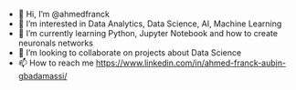- 👋 Hi, I’m @ahmedfranck
- 👀 I’m interested in Data Analytics, Data Science, AI, Machine Learning
- 🌱 I’m currently learning Python, Jupyter Notebook and how to create neuronals networks
- 💞️ I’m looking to collaborate on projects about Data Science
- 📫 How to reach me https://www.linkedin.com/in/ahmed-franck-aubin-gbadamassi/

<!---
Tigereyes-shine/Tigereyes-shine is a ✨ special ✨ repository because its `README.md` (this file) appears on your GitHub profile.
You can click the Preview link to take a look at your changes.
--->
